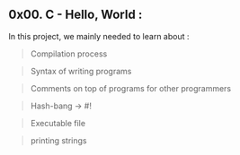 ## 0x00. C - Hello, World :

In this project, we mainly needed to learn about :
> Compilation process

> Syntax of writing programs

> Comments on top of programs for other programmers

> Hash-bang -> #!

> Executable file

> printing strings